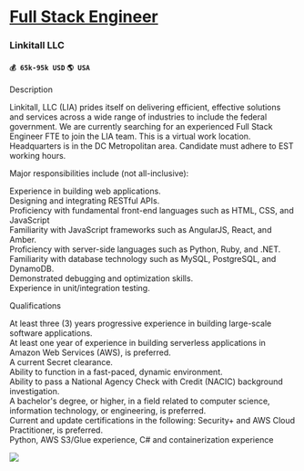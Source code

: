 # [Full Stack Engineer](https://www.remotewlb.com/apply/full-stack-engineer-42535)  
### Linkitall LLC  
#### `💰 65k-95k USD` `🌎 USA`  

Description  
  
Linkitall, LLC (LIA) prides itself on delivering efficient, effective solutions and services across a wide range of industries to include the federal government. We are currently searching for an experienced Full Stack Engineer FTE to join the LIA team. This is a virtual work location. Headquarters is in the DC Metropolitan area. Candidate must adhere to EST working hours.  
  
Major responsibilities include (not all-inclusive):  
  
Experience in building web applications.  
Designing and integrating RESTful APIs.  
Proficiency with fundamental front-end languages such as HTML, CSS, and JavaScript  
Familiarity with JavaScript frameworks such as AngularJS, React, and Amber.  
Proficiency with server-side languages such as Python, Ruby, and .NET.  
Familiarity with database technology such as MySQL, PostgreSQL, and DynamoDB.  
Demonstrated debugging and optimization skills.  
Experience in unit/integration testing.  
  
Qualifications  
  
At least three (3) years progressive experience in building large-scale software applications.  
At least one year of experience in building serverless applications in Amazon Web Services (AWS), is preferred.  
A current Secret clearance.  
Ability to function in a fast-paced, dynamic environment.  
Ability to pass a National Agency Check with Credit (NACIC) background investigation.  
A bachelor's degree, or higher, in a field related to computer science, information technology, or engineering, is preferred.  
Current and update certifications in the following: Security+ and AWS Cloud Practitioner, is preferred.  
Python, AWS S3/Glue experience, C# and containerization experience

![](https://remotive.com/job/track/1897184/blank.gif?source=public_api)

